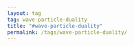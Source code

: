 ```yaml
---
layout: tag
tag: wave-particle-duality
title: "#wave-particle-duality"
permalink: /tags/wave-particle-duality/
---
```

